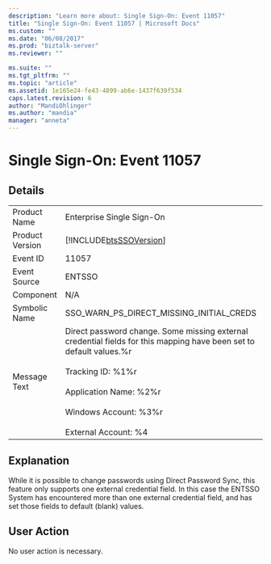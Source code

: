 ```yaml
---
description: "Learn more about: Single Sign-On: Event 11057"
title: "Single Sign-On: Event 11057 | Microsoft Docs"
ms.custom: ""
ms.date: "06/08/2017"
ms.prod: "biztalk-server"
ms.reviewer: ""

ms.suite: ""
ms.tgt_pltfrm: ""
ms.topic: "article"
ms.assetid: 1e165e24-fe43-4899-ab6e-1437f639f534
caps.latest.revision: 6
author: "MandiOhlinger"
ms.author: "mandia"
manager: "anneta"
---
```

# Single Sign-On: Event 11057
## Details  
  
|                 |                                                                                                                                                                                                                                                         |
|-----------------|---------------------------------------------------------------------------------------------------------------------------------------------------------------------------------------------------------------------------------------------------------|
|  Product Name   |                                                                                                                Enterprise Single Sign-On                                                                                                                |
| Product Version |                                                                                               [!INCLUDE[btsSSOVersion](../includes/btsssoversion-md.md)]                                                                                                |
|    Event ID     |                                                                                                                          11057                                                                                                                          |
|  Event Source   |                                                                                                                         ENTSSO                                                                                                                          |
|    Component    |                                                                                                                           N/A                                                                                                                           |
|  Symbolic Name  |                                                                                                        SSO_WARN_PS_DIRECT_MISSING_INITIAL_CREDS                                                                                                         |
|  Message Text   | Direct password change. Some missing external credential fields for this mapping have been set to default values.%r<br /><br /> Tracking ID: %1%r<br /><br /> Application Name: %2%r<br /><br /> Windows Account: %3%r<br /><br /> External Account: %4 |
  
## Explanation  
 While it is possible to change passwords using Direct Password Sync, this feature only supports one external credential field. In this case the ENTSSO System has encountered more than one external credential field, and has set those fields to default (blank) values.  
  
## User Action  
 No user action is necessary.
